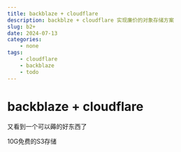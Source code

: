 ```yaml
---
title: backblaze + cloudflare
description: backblze + cloudflare 实现廉价的对象存储方案
slug: b2+
date: 2024-07-13
categories:
    - none
tags:
    - cloudflare
    - backblaze
    - todo
---
```


# backblaze + cloudflare

又看到一个可以薅的好东西了

10G免费的S3存储
